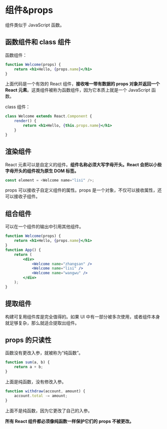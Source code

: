 # 组件&props

组件类似于 JavaScript 函数。

## 函数组件和 class 组件

函数组件：

```jsx
function Welcome(props) {
    return <h1>Hello, {props.name}</h1>
}
```

上面代码是一个有效的 React 组件，**接收唯一带有数据的 props 对象并返回一个 React 元素**。这类组件被称为函数组件，因为它本质上就是一个 JavaScript 函数。

class 组件：

```jsx
class Welcome extends React.Component {
    render() {
        return <h1>Hello, {this.props.name}</h1>
    }
}
```

## 渲染组件

React 元素可以是自定义的组件。**组件名称必须大写字母开头。React 会把以小些字母开头的组件视为原生 DOM 标签。**

```javascript
const element = <Welcome name="lisi" />;
```

props 可以接收子自定义组件的属性。props 是一个对象，不仅可以接收属性，还可以接收子组件。

## 组合组件

可以在一个组件的输出中引用其他组件。

```jsx
function Welcome(props) {
    return <h1>Hello, {props.name}</h1>
}
function App() {
    return (
        <div>
            <Welcome name="zhangsan" />
            <Welcome name="lisi" />
            <Welcome name="wangwu" />
        </div>
    );
}
```

## 提取组件

构建可复用组件库是完全值得的。如果 UI 中有一部分被多次使用，或者组件本身就足够复杂，那么就适合提取出组件。

## props 的只读性

函数没有更改入参，就被称为“纯函数”。

```javascript
function sum(a, b) {
    return a + b;
}
```

上面是纯函数，没有修改入参。

```javascript
function withdraw(account, amount) {
    account.total -= amount;
}
```

上面不是纯函数，因为它更改了自己的入参。

**所有 React 组件都必须像纯函数一样保护它们的 props 不被更改。**
